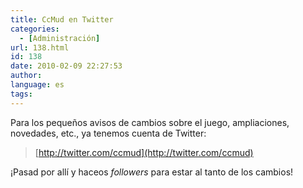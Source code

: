 ```yaml
---
title: CcMud en Twitter
categories:
  - [Administración]
url: 138.html
id: 138
date: 2010-02-09 22:27:53
author:
language: es
tags:
---
```


Para los pequeños avisos de cambios sobre el juego, ampliaciones, novedades, etc., ya tenemos cuenta de Twitter:

> [http://twitter.com/ccmud](http://twitter.com/ccmud)  

¡Pasad por allí y haceos _followers_ para estar al tanto de los cambios!
